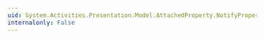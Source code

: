 ```yaml
---
uid: System.Activities.Presentation.Model.AttachedProperty.NotifyPropertyChanged(System.Activities.Presentation.Model.ModelItem)
internalonly: False
---
```

